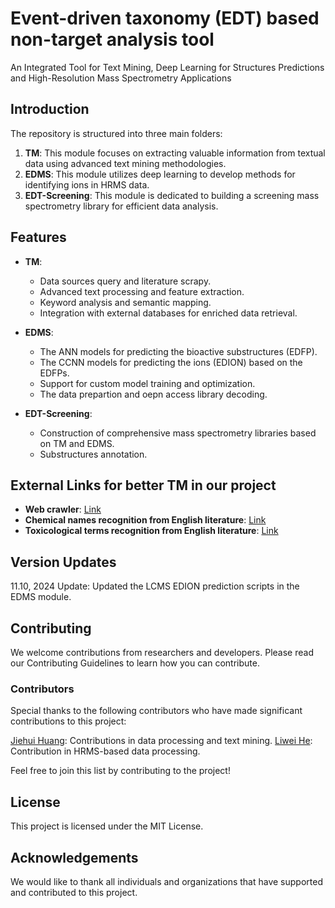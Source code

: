 # Event-driven taxonomy (EDT) based non-target analysis tool

An Integrated Tool for Text Mining, Deep Learning for Structures Predictions and High-Resolution Mass Spectrometry Applications

## Introduction

The repository is structured into three main folders:

1. **TM**: This module focuses on extracting valuable information from textual data using advanced text mining methodologies.
2. **EDMS**: This module utilizes deep learning to develop methods for identifying ions in HRMS data.
3. **EDT-Screening**: This module is dedicated to building a screening mass spectrometry library for efficient data analysis.

## Features

- **TM**:
  - Data sources query and literature scrapy.
  - Advanced text processing and feature extraction.
  - Keyword analysis and semantic mapping.
  - Integration with external databases for enriched data retrieval.

- **EDMS**:
  - The ANN models for predicting the bioactive substructures (EDFP).
  - The CCNN models for predicting the ions (EDION) based on the EDFPs.
  - Support for custom model training and optimization.
  - The data prepartion and oepn access library decoding.

- **EDT-Screening**:
  - Construction of comprehensive mass spectrometry libraries based on TM and EDMS.
  - Substructures annotation.

## External Links for better TM in our project

- **Web crawler**: [Link](https://github.com/huangjiehui826/sci_hub_crawler_v1/tree/main/sci_hub_crawler_v1)
- **Chemical names recognition from English literature**: [Link](https://github.com/huangjiehui826/chemical_ner_v1)
- **Toxicological terms recognition from English literature**: [Link](https://github.com/huangjiehui826/aop_ner_v1)

## Version Updates
11.10, 2024 Update: Updated the LCMS EDION prediction scripts in the EDMS module.

## Contributing

We welcome contributions from researchers and developers. Please read our Contributing Guidelines to learn how you can contribute.

### Contributors
Special thanks to the following contributors who have made significant contributions to this project:

[Jiehui Huang](https://github.com/huangjiehui826): Contributions in data processing and text mining.
[Liwei He](https://github.com/heliwei30): Contribution in HRMS-based data processing.

Feel free to join this list by contributing to the project!

## License

This project is licensed under the MIT License.

## Acknowledgements

We would like to thank all individuals and organizations that have supported and contributed to this project.
